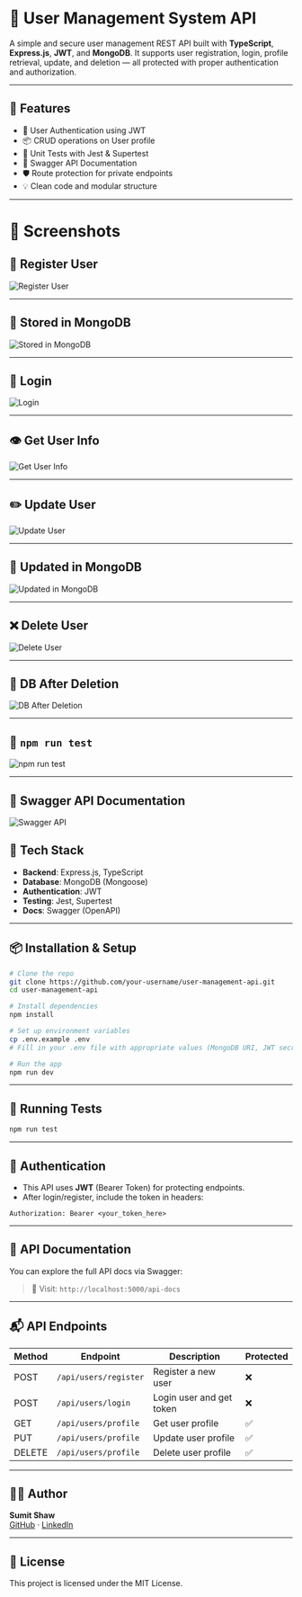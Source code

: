# 👤 User Management System API

A simple and secure user management REST API built with **TypeScript**, **Express.js**, **JWT**, and **MongoDB**. It supports user registration, login, profile retrieval, update, and deletion — all protected with proper authentication and authorization.

---

## 🚀 Features

- 🔐 User Authentication using JWT  
- 📦 CRUD operations on User profile  
- 🧪 Unit Tests with Jest & Supertest  
- 🧾 Swagger API Documentation  
- 🛡️ Route protection for private endpoints  
- 💡 Clean code and modular structure  

---

# 📸 Screenshots

## 📝 Register User

![Register User](./static/register.png)

---

## 💾 Stored in MongoDB

![Stored in MongoDB](./static/register_db.png)

---

## 🔐 Login

![Login](./static/login.png)

---

## 👁️ Get User Info

![Get User Info](./static/user_info.png)

---

## ✏️ Update User

![Update User](./static/update.png)

---

## 💽 Updated in MongoDB

![Updated in MongoDB](./static/update_db.png)

---

## ❌ Delete User

![Delete User](./static/delete.png)

---

## 🧹 DB After Deletion

![DB After Deletion](./static/delete_db.png)

---

## 🧪 `npm run test`

![npm run test](./static/run_test.png)

---

## 📘 Swagger API Documentation

![Swagger API](./static/swagger.png)


## 📁 Tech Stack

- **Backend**: Express.js, TypeScript  
- **Database**: MongoDB (Mongoose)  
- **Authentication**: JWT  
- **Testing**: Jest, Supertest  
- **Docs**: Swagger (OpenAPI)  

---

## 📦 Installation & Setup

```bash
# Clone the repo
git clone https://github.com/your-username/user-management-api.git
cd user-management-api

# Install dependencies
npm install

# Set up environment variables
cp .env.example .env
# Fill in your .env file with appropriate values (MongoDB URI, JWT secret)

# Run the app
npm run dev
```

---

## 🧪 Running Tests

```bash
npm run test
```

---

## 🔐 Authentication

- This API uses **JWT** (Bearer Token) for protecting endpoints.  
- After login/register, include the token in headers:

```http
Authorization: Bearer <your_token_here>
```

---

## 📘 API Documentation

You can explore the full API docs via Swagger:

> 📍 Visit: `http://localhost:5000/api-docs`

---

## 📬 API Endpoints

| Method | Endpoint             | Description                  | Protected |
|--------|----------------------|------------------------------|-----------|
| POST   | `/api/users/register`| Register a new user          | ❌        |
| POST   | `/api/users/login`   | Login user and get token     | ❌        |
| GET    | `/api/users/profile` | Get user profile             | ✅        |
| PUT    | `/api/users/profile` | Update user profile          | ✅        |
| DELETE | `/api/users/profile` | Delete user profile          | ✅        |

---

## 🧑‍💻 Author

**Sumit Shaw**  
[GitHub](https://github.com/sumitkshaw) · [LinkedIn](https://www.linkedin.com/in/sumitkshaw)

---

## 📄 License

This project is licensed under the MIT License.
